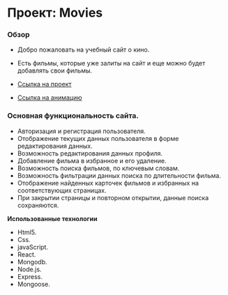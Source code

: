 # Проект: Movies

### Обзор

* Добро пожаловать на учебный сайт о кино. 
* Есть фильмы, которые уже залиты на сайт и еще можно будет добавлять свои фильмы.

* [Ссылка на проект](https://movie.frontend.nomoredomains.xyz)
* [Ссылка на анимацию](https://vk.com/s/v1/doc/GdaiL5FRDObYYGuWmqzQ84dpApl7IwX6c4JbK0UGLspoBfZiY3Q)

### Основная функциональность сайта.

* Авторизация и регистрация пользователя.
* Отображение текущих данных пользователя в форме редактирования данных.
* Возможность редактирования данных профиля.
* Добавление фильма в избранное и его удаление.
* Возможность поиска фильмов, по ключевым словам.
* Возможность фильтрации данных поиска по длительности фильма.
* Отображение найденных карточек фильмов и избранных на соответствующих страницах.
* При закрытии страницы и повторном открытии, данные поиска сохраняются.

**Использованные технологии**

* Html5.
* Css.
* javaScript.
* React.
* Mongodb.
* Node.js.
* Express.
* Mongoose.
